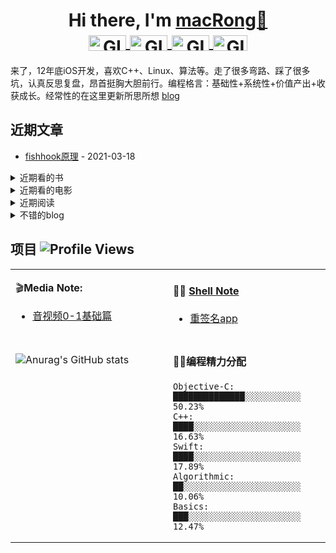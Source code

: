 <h1 align="center">Hi there, I'm <a href="https://www.shengshui.com" target="_blank">macRong👋
<br />
</a>

<a href="https://github.com/macRong/macRong/blob/main/Resource/wechat-gzh.jpg" target="_blank" title="Wechat">
<img align="center" alt="GIF" src="https://img.shields.io/static/v1?label=&message=Wechat&color=brightgreen" width="60" height="25" />
</a>
  
  <a href="https://weibo.com/121071838" target="_blank" title="Weibo">
  <img align="center" alt="GIF" src="https://img.shields.io/static/v1?label=&message=Weibo&color=red" width="60" height="25" />
  </a>


  <a href="https://leetcode-cn.com/u/macrong/" target="_blank" title="Leetcode">
  <img align="center" alt="GIF" src="https://img.shields.io/static/v1?label=&message=Leetcode&color=black" width="60" height="25" />
  </a>
  
   <a href="https://shengshui.com" target="_blank" title="Blog">
  <img align="center" alt="GIF" src="https://img.shields.io/static/v1?label=&message=Blog&color=blue" width="55" height="25" />
  </a>
  


</h1>




 来了，12年底iOS开发，喜欢C++、Linux、算法等。走了很多弯路、踩了很多坑，认真反思复盘，昂首挺胸大胆前行。编程格言：基础性+系统性+价值产出+收获成长。经常性的在这里更新所思所想 [blog](https://shengshui.com)

 



## 近期文章 
* [fishhook原理](http://www.shengshui.com) - 2021-03-18


<details style="cursor: pointer;">
  <summary>近期看的书</summary>

* 《冥想》
* 《沉思录》
* 《围城》

</details>

<details style="cursor: pointer;">
  <summary>近期看的电影</summary>

* 《大明劫》-第2次看 - 2021-03-21 15：30
* 《肖申克的救赎》-第n次看
* 《朱元璋传》- 第2次看
* ... 

</details>



<details style="cursor: pointer;">
  <summary>近期阅读</summary>

[近期阅读，觉得不错的文章在这里](https://github.com/macRong/macRong/wiki/%E6%9C%80%E8%BF%91%E9%98%85%E8%AF%BB(%E6%8E%A8%E8%8D%90))

</details>

<details style="cursor: pointer;">
  <summary>不错的blog</summary>


</details>


</ul>
  </div>
</details>

   </div>
</details>


## 项目 ![Profile Views](https://komarev.com/ghpvc/?username=macRong)

<table width="800px">
<tr>
<td valign="top" width="50%">

 🎬**Media Note:**

* <a href='https://github.com/macRong/media-Note' target='_blank'>音视频0-1基础篇</a> 

</td>
<td valign="top" width="50%">

#### 🤹‍♀️ <a href="https://github.com/macRong/Shell-Note" target="_blank">Shell Note</a>

<!-- blog starts -->
<!-- 
* <a href='https://tw93.github.io/2020-07-17/markdown.html' target='_blank'>Github 居然可以这么玩</a> - 2020-07-17
* <a href='https://tw93.github.io/2020-06-28/zaozaoliao.html' target='_blank'>早早聊微前端专题分享</a> - 2020-06-28
* <a href='https://tw93.github.io/2020-05-27/good-app.html' target='_blank'>我的 2020 🔥软件分享</a> - 2020-05-27
* <a href='https://tw93.github.io/2020-04-21/one.html' target='_blank'>飞猪统一运营工作台的解决方案</a> - 2020-04-21
-->
* <a href='https://github.com/macRong/Shell-Note/blob/master/1000%E4%BE%8B/%E9%87%8D%E7%AD%BE%E5%90%8Dapp/resignApp.sh' target='_blank'>重签名app</a> 

<!-- blog ends -->

</td>
</tr>
<tr>
<td valign="top" width="50%">


#### 
![Anurag's GitHub stats](https://github-readme-stats.vercel.app/api?username=macRong&show_icons=true)




</td>
<td valign="top" width="50%">

#### 🏊‍♂️编程精力分配
<!--START_SECTION:waka-->
```text
Objective-C: ██████████████░░░░░░░░░░░   50.23% 
C++:         ████░░░░░░░░░░░░░░░░░░░░░   16.63% 
Swift:       ████░░░░░░░░░░░░░░░░░░░░░   17.89% 
Algorithmic:  ██░░░░░░░░░░░░░░░░░░░░░░░   10.06% 
Basics:      ███░░░░░░░░░░░░░░░░░░░░░░   12.47% 
```
<!--END_SECTION:waka-->

</td>
  </tr>
  </table>


